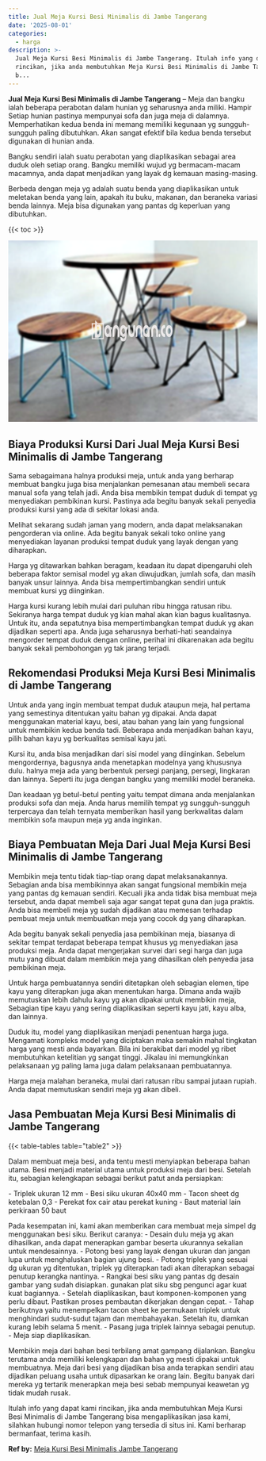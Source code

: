 ```yaml
---
title: Jual Meja Kursi Besi Minimalis di Jambe Tangerang
date: '2025-08-01'
categories:
  - harga
description: >-
  Jual Meja Kursi Besi Minimalis di Jambe Tangerang. Itulah info yang dapat kami
  rincikan, jika anda membutuhkan Meja Kursi Besi Minimalis di Jambe Tangerang
  b...
---
```


**Jual Meja Kursi Besi Minimalis di Jambe Tangerang** – Meja dan bangku ialah beberapa perabotan dalam hunian yg seharusnya anda miliki. Hampir Setiap hunian pastinya mempunyai sofa dan juga meja di dalamnya. Memperhatikan kedua benda ini memang memiliki kegunaan yg sungguh-sungguh paling dibutuhkan. Akan sangat efektif bila kedua benda tersebut digunakan di hunian anda.

Bangku sendiri ialah suatu perabotan yang diaplikasikan sebagai area duduk oleh setiap orang. Bangku memiliki wujud yg bermacam-macam macamnya, anda dapat menjadikan yang layak dg kemauan masing-masing.

Berbeda dengan meja yg adalah suatu benda yang diaplikasikan untuk meletakan benda yang lain, apakah itu buku, makanan, dan beraneka variasi benda lainnya. Meja bisa digunakan yang pantas dg keperluan yang dibutuhkan.

{{< toc >}}

![Jual Meja Kursi Besi Minimalis di Jambe Tangerang](/images/jual-meja-besi-murah16.png)

## Biaya Produksi Kursi Dari Jual Meja Kursi Besi Minimalis di Jambe Tangerang

Sama sebagaimana halnya produksi meja, untuk anda yang berharap membuat bangku juga bisa menjalankan pemesanan atau membeli secara manual sofa yang telah jadi. Anda bisa membikin tempat duduk di tempat yg menyediakan pembikinan kursi. Pastinya ada begitu banyak sekali penyedia produksi kursi yang ada di sekitar lokasi anda.

Melihat sekarang sudah jaman yang modern, anda dapat melaksanakan pengorderan via online. Ada begitu banyak sekali toko online yang menyediakan layanan produksi tempat duduk yang layak dengan yang diharapkan.

Harga yg ditawarkan bahkan beragam, keadaan itu dapat dipengaruhi oleh beberapa faktor semisal model yg akan diwujudkan, jumlah sofa, dan masih banyak unsur lainnya. Anda bisa mempertimbangkan sendiri untuk membuat kursi yg diinginkan.

Harga kursi kurang lebih mulai dari puluhan ribu hingga ratusan ribu. Sekiranya harga tempat duduk yg kian mahal akan kian bagus kualitasnya. Untuk itu, anda sepatutnya bisa mempertimbangkan tempat duduk yg akan dijadikan seperti apa. Anda juga seharusnya berhati-hati seandainya mengorder tempat duduk dengan online, perihal ini dikarenakan ada begitu banyak sekali pembohongan yg tak jarang terjadi.

## Rekomendasi Produksi Meja Kursi Besi Minimalis di Jambe Tangerang

Untuk anda yang ingin membuat tempat duduk ataupun meja, hal pertama yang semestinya ditentukan yaitu bahan yg dipakai. Anda dapat menggunakan material kayu, besi, atau bahan yang lain yang fungsional untuk membikin kedua benda tadi. Beberapa anda menjadikan bahan kayu, pilih bahan kayu yg berkualitas semisal kayu jati.

Kursi itu, anda bisa menjadikan dari sisi model yang diinginkan. Sebelum mengordernya, bagusnya anda menetapkan modelnya yang khususnya dulu. halnya meja ada yang berbentuk persegi panjang, persegi, lingkaran dan lainnya. Seperti itu juga dengan bangku yang memiliki model beraneka.

Dan keadaan yg betul-betul penting yaitu tempat dimana anda menjalankan produksi sofa dan meja. Anda harus memilih tempat yg sungguh-sungguh terpercaya dan telah ternyata memberikan hasil yang berkwalitas dalam membikin sofa maupun meja yg anda inginkan.

## Biaya Pembuatan Meja Dari Jual Meja Kursi Besi Minimalis di Jambe Tangerang

Membikin meja tentu tidak tiap-tiap orang dapat melaksanakannya. Sebagian anda bisa membikinnya akan sangat fungsional membikin meja yang pantas dg kemauan sendiri. Kecuali jika anda tidak bisa membuat meja tersebut, anda dapat membeli saja agar sangat tepat guna dan juga praktis. Anda bisa membeli meja yg sudah dijadikan atau memesan terhadap pembuat meja untuk membuatkan meja yang cocok dg yang diharapkan.

Ada begitu banyak sekali penyedia jasa pembikinan meja, biasanya di sekitar tempat terdapat beberapa tempat khusus yg menyediakan jasa produksi meja. Anda dapat mengerjakan survei dari segi harga dan juga mutu yang dibuat dalam membikin meja yang dihasilkan oleh penyedia jasa pembikinan meja.

Untuk harga pembuatannya sendiri ditetapkan oleh sebagian elemen, tipe kayu yang diterapkan juga akan menentukan harga. Dimana anda wajib memutuskan lebih dahulu kayu yg akan dipakai untuk membikin meja, Sebagian tipe kayu yang sering diaplikasikan seperti kayu jati, kayu alba, dan lainnya.

Duduk itu, model yang diaplikasikan menjadi penentuan harga juga. Mengamati kompleks model yang diciptakan maka semakin mahal tingkatan harga yang mesti anda bayarkan. Bila ini berakibat dari model yg ribet membutuhkan ketelitian yg sangat tinggi. Jikalau ini memungkinkan pelaksanaan yg paling lama juga dalam pelaksanaan pembuatannya.

Harga meja malahan beraneka, mulai dari ratusan ribu sampai jutaan rupiah. Anda dapat memutuskan sendiri meja yg akan dibeli.

## Jasa Pembuatan Meja Kursi Besi Minimalis di Jambe Tangerang

{{< table-tables table="table2" >}}

Dalam membuat meja besi, anda tentu mesti menyiapkan beberapa bahan utama. Besi menjadi material utama untuk produksi meja dari besi. Setelah itu, sebagian kelengkapan sebagai berikut patut anda persiapkan:

\- Triplek ukuran 12 mm - Besi siku ukuran 40x40 mm - Tacon sheet dg ketebalan 0,3 - Perekat fox cair atau perekat kuning - Baut material lain perkiraan 50 baut

Pada kesempatan ini, kami akan memberikan cara membuat meja simpel dg menggunakan besi siku. Berikut caranya: - Desain dulu meja yg akan dihasilkan, anda dapat menerapkan gambar beserta ukurannya sekalian untuk mendesainnya. - Potong besi yang layak dengan ukuran dan jangan lupa untuk menghaluskan bagian ujung besi. - Potong triplek yang sesuai dg ukuran yg ditentukan, triplek yg diterapkan tadi akan diterapkan sebagai penutup kerangka nantinya. - Rangkai besi siku yang pantas dg desain gambar yang sudah disiapkan. gunakan plat siku sbg pengunci agar kuat kuat bagiannya. - Setelah diaplikasikan, baut komponen-komponen yang perlu dibaut. Pastikan proses pembautan dikerjakan dengan cepat. - Tahap berikutnya yaitu menempelkan tacon sheet ke permukaan triplek untuk menghindari sudut-sudut tajam dan membahayakan. Setelah itu, diamkan kurang lebih selama 5 menit. - Pasang juga triplek lainnya sebagai penutup. - Meja siap diaplikasikan.

Membikin meja dari bahan besi terbilang amat gampang dijalankan. Bangku terutama anda memiliki kelengkapan dan bahan yg mesti dipakai untuk membuatnya. Meja dari besi yang dijadikan bisa anda terapkan sendiri atau dijadikan peluang usaha untuk dipasarkan ke orang lain. Begitu banyak dari mereka yg tertarik menerapkan meja besi sebab mempunyai keawetan yg tidak mudah rusak.

Itulah info yang dapat kami rincikan, jika anda membutuhkan Meja Kursi Besi Minimalis di Jambe Tangerang bisa mengaplikasikan jasa kami, silahkan hubungi nomor telepon yang tersedia di situs ini. Kami berharap bermanfaat, terima kasih.

**Ref by:** [Meja Kursi Besi Minimalis Jambe Tangerang](https://id.wikipedia.org/wiki/Meja)
